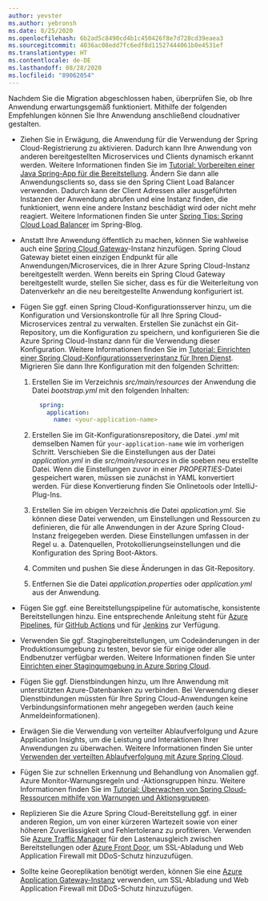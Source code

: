 ```yaml
---
author: yevster
ms.author: yebronsh
ms.date: 8/25/2020
ms.openlocfilehash: 6b2ad5c8490cd4b1c450426f8e7d728cd39eaea3
ms.sourcegitcommit: 4036ac08edd7fc6edf8d11527444061b0e4531ef
ms.translationtype: HT
ms.contentlocale: de-DE
ms.lasthandoff: 08/28/2020
ms.locfileid: "89062054"
---
```

Nachdem Sie die Migration abgeschlossen haben, überprüfen Sie, ob Ihre Anwendung erwartungsgemäß funktioniert. Mithilfe der folgenden Empfehlungen können Sie Ihre Anwendung anschließend cloudnativer gestalten.

* Ziehen Sie in Erwägung, die Anwendung für die Verwendung der Spring Cloud-Registrierung zu aktivieren. Dadurch kann Ihre Anwendung von anderen bereitgestellten Microservices und Clients dynamisch erkannt werden. Weitere Informationen finden Sie im [Tutorial: Vorbereiten einer Java Spring-App für die Bereitstellung](/azure/spring-cloud/spring-cloud-tutorial-prepare-app-deployment). Ändern Sie dann alle Anwendungsclients so, dass sie den Spring Client Load Balancer verwenden. Dadurch kann der Client Adressen aller ausgeführten Instanzen der Anwendung abrufen und eine Instanz finden, die funktioniert, wenn eine andere Instanz beschädigt wird oder nicht mehr reagiert. Weitere Informationen finden Sie unter [Spring Tips: Spring Cloud Load Balancer](https://spring.io/blog/2020/03/25/spring-tips-spring-cloud-loadbalancer) im Spring-Blog.

* Anstatt Ihre Anwendung öffentlich zu machen, können Sie wahlweise auch eine [Spring Cloud Gateway](https://cloud.spring.io/spring-cloud-static/spring-cloud-gateway/current/reference/html/)-Instanz hinzufügen. Spring Cloud Gateway bietet einen einzigen Endpunkt für alle Anwendungen/Microservices, die in Ihrer Azure Spring Cloud-Instanz bereitgestellt werden. Wenn bereits ein Spring Cloud Gateway bereitgestellt wurde, stellen Sie sicher, dass es für die Weiterleitung von Datenverkehr an die neu bereitgestellte Anwendung konfiguriert ist.

* Fügen Sie ggf. einen Spring Cloud-Konfigurationsserver hinzu, um die Konfiguration und Versionskontrolle für all Ihre Spring Cloud-Microservices zentral zu verwalten. Erstellen Sie zunächst ein Git-Repository, um die Konfiguration zu speichern, und konfigurieren Sie die Azure Spring Cloud-Instanz dann für die Verwendung dieser Konfiguration. Weitere Informationen finden Sie im [Tutorial: Einrichten einer Spring Cloud-Konfigurationsserverinstanz für Ihren Dienst](/azure/spring-cloud/spring-cloud-tutorial-config-server). Migrieren Sie dann Ihre Konfiguration mit den folgenden Schritten:

  1. Erstellen Sie im Verzeichnis *src/main/resources* der Anwendung die Datei *bootstrap.yml* mit den folgenden Inhalten:

        ```yml
          spring:
            application:
              name: <your-application-name>
        ```

  1. Erstellen Sie im Git-Konfigurationsrepository, die Datei *<Name-Ihrer-Anwendung>.yml* mit demselben Namen für `your-application-name` wie im vorherigen Schritt. Verschieben Sie die Einstellungen aus der Datei *application.yml* in die *src/main/resources* in die soeben neu erstellte Datei. Wenn die Einstellungen zuvor in einer *PROPERTIES*-Datei gespeichert waren, müssen sie zunächst in YAML konvertiert werden. Für diese Konvertierung finden Sie Onlinetools oder IntelliJ-Plug-Ins.

  1. Erstellen Sie im obigen Verzeichnis die Datei *application.yml*. Sie können diese Datei verwenden, um Einstellungen und Ressourcen zu definieren, die für alle Anwendungen in der Azure Spring Cloud-Instanz freigegeben werden. Diese Einstellungen umfassen in der Regel u. a. Datenquellen, Protokollierungseinstellungen und die Konfiguration des Spring Boot-Aktors.

  1. Commiten und pushen Sie diese Änderungen in das Git-Repository.

  1. Entfernen Sie die Datei *application.properties* oder *application.yml* aus der Anwendung.

* Fügen Sie ggf. eine Bereitstellungspipeline für automatische, konsistente Bereitstellungen hinzu. Eine entsprechende Anleitung steht für [Azure Pipelines](/azure/spring-cloud/spring-cloud-howto-cicd), für [GitHub Actions](/azure/spring-cloud/spring-cloud-howto-github-actions) und für [Jenkins](/azure/jenkins/tutorial-jenkins-deploy-cli-spring-cloud-service) zur Verfügung.

* Verwenden Sie ggf. Stagingbereitstellungen, um Codeänderungen in der Produktionsumgebung zu testen, bevor sie für einige oder alle Endbenutzer verfügbar werden. Weitere Informationen finden Sie unter [Einrichten einer Stagingumgebung in Azure Spring Cloud](/azure/spring-cloud/spring-cloud-howto-staging-environment).

* Fügen Sie ggf. Dienstbindungen hinzu, um Ihre Anwendung mit unterstützten Azure-Datenbanken zu verbinden. Bei Verwendung dieser Dienstbindungen müssten für Ihre Spring Cloud-Anwendungen keine Verbindungsinformationen mehr angegeben werden (auch keine Anmeldeinformationen).

* Erwägen Sie die Verwendung von verteilter Ablaufverfolgung und Azure Application Insights, um die Leistung und Interaktionen Ihrer Anwendungen zu überwachen. Weitere Informationen finden Sie unter [Verwenden der verteilten Ablaufverfolgung mit Azure Spring Cloud](/azure/spring-cloud/spring-cloud-tutorial-distributed-tracing).

* Fügen Sie zur schnellen Erkennung und Behandlung von Anomalien ggf. Azure Monitor-Warnungsregeln und -Aktionsgruppen hinzu. Weitere Informationen finden Sie im [Tutorial: Überwachen von Spring Cloud-Ressourcen mithilfe von Warnungen und Aktionsgruppen](/azure/spring-cloud/spring-cloud-tutorial-alerts-action-groups).

* Replizieren Sie die Azure Spring Cloud-Bereitstellung ggf. in einer anderen Region, um von einer kürzeren Wartezeit sowie von einer höheren Zuverlässigkeit und Fehlertoleranz zu profitieren. Verwenden Sie [Azure Traffic Manager](/azure/traffic-manager) für den Lastenausgleich zwischen Bereitstellungen oder [Azure Front Door](/azure/frontdoor), um SSL-Abladung und Web Application Firewall mit DDoS-Schutz hinzuzufügen.

* Sollte keine Georeplikation benötigt werden, können Sie eine [Azure Application Gateway-Instanz](/azure/application-gateway) verwenden, um SSL-Abladung und Web Application Firewall mit DDoS-Schutz hinzuzufügen.
